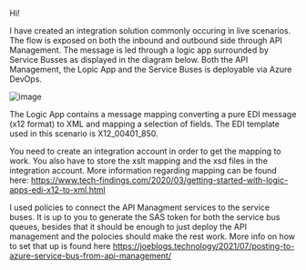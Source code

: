 Hi!

I have created an integration solution commonly occuring in live scenarios. The flow is exposed on both the inbound and outbound side through
API Management. The message is led through a logic app surrounded by Service Busses as displayed in the diagram below. Both the API Management, the Lopic App and the Service Buses is deployable via Azure DevOps.

![image](https://user-images.githubusercontent.com/100699250/184429405-9b576c04-eb41-4359-a366-29083eace317.png)

The Logic App contains a message mapping converting a pure EDI message (x12 format) to XML and mapping a selection of fields. The EDI template
used in this scenario is X12_00401_850.

You need to create an integration account in order to get the mapping to work. You also have to store the xslt mapping and the xsd files in the integration account. 
More information regarding mapping can be found here: https://www.tech-findings.com/2020/03/getting-started-with-logic-apps-edi-x12-to-xml.html

I used policies to connect the API Managment services to the service buses. It is up to you to generate the SAS token for both the service bus queues, besides that
it should be enough to just deploy the API management and the polocies should make the rest work. More info on how to set that up is found here
https://joeblogs.technology/2021/07/posting-to-azure-service-bus-from-api-management/
